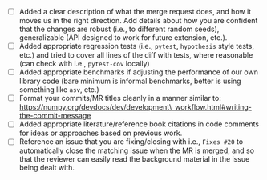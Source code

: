 - [ ] Added a clear description of what the merge request does, and how it moves us in the right direction. Add details about how you are confident that the changes are robust (i.e., to different random seeds), generalizable (API designed to work for future extension, etc.).
- [ ] Added appropriate regression tests (i.e., `pytest`, `hypothesis` style tests, etc.) and tried to cover all lines of the diff with tests, where reasonable (can check with i.e., `pytest-cov` locally)
- [ ] Added appropriate benchmarks if adjusting the performance of our own library code (bare minimum is informal benchmarks, better is using something like `asv`, etc.)
- [ ] Format your commits/MR titles cleanly in a manner similar to: https://numpy.org/devdocs/dev/development\_workflow.html#writing-the-commit-message
- [ ] Added appropriate literature/reference book citations in code comments for ideas or approaches based on previous work.
- [ ] Reference an issue that you are fixing/closing with i.e., `Fixes #20` to automatically close the matching issue when the MR is merged, and so that the reviewer can easily read the background material in the issue being dealt with.
